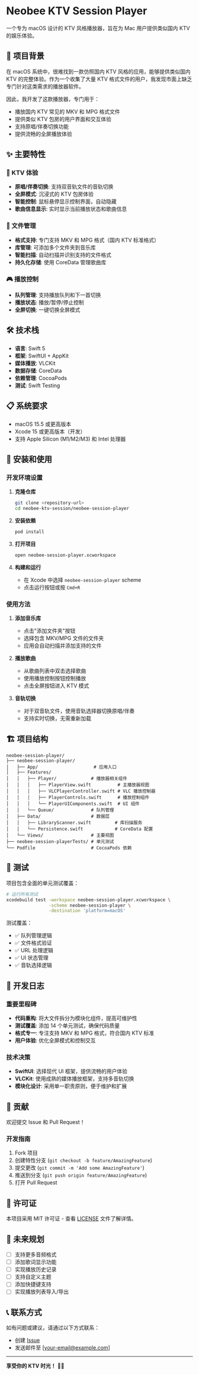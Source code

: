 # Neobee KTV Session Player

一个专为 macOS 设计的 KTV 风格播放器，旨在为 Mac 用户提供类似国内 KTV 的娱乐体验。

## 🎤 项目背景

在 macOS 系统中，很难找到一款仿照国内 KTV 风格的应用，能够提供类似国内 KTV 的完整体验。作为一个收集了大量 KTV 格式文件的用户，我发现市面上缺乏专门针对这类需求的播放器软件。

因此，我开发了这款播放器，专门用于：

- 播放国内 KTV 常见的 MKV 和 MPG 格式文件
- 提供类似 KTV 包房的用户界面和交互体验
- 支持原唱/伴奏切换功能
- 提供流畅的全屏播放体验

## ✨ 主要特性

### 🎵 KTV 体验

- **原唱/伴奏切换**: 支持双音轨文件的音轨切换
- **全屏模式**: 沉浸式的 KTV 包房体验
- **智能控制**: 鼠标悬停显示控制界面，自动隐藏
- **歌曲信息显示**: 实时显示当前播放状态和歌曲信息

### 📁 文件管理

- **格式支持**: 专门支持 MKV 和 MPG 格式（国内 KTV 标准格式）
- **库管理**: 可添加多个文件夹到音乐库
- **智能扫描**: 自动扫描并识别支持的文件格式
- **持久化存储**: 使用 CoreData 管理歌曲库

### 🎮 播放控制

- **队列管理**: 支持播放队列和下一首切换
- **播放状态**: 播放/暂停/停止控制
- **全屏切换**: 一键切换全屏模式

## 🛠 技术栈

- **语言**: Swift 5
- **框架**: SwiftUI + AppKit
- **媒体播放**: VLCKit
- **数据存储**: CoreData
- **依赖管理**: CocoaPods
- **测试**: Swift Testing

## 📋 系统要求

- macOS 15.5 或更高版本
- Xcode 15 或更高版本（开发）
- 支持 Apple Silicon (M1/M2/M3) 和 Intel 处理器

## 🚀 安装和使用

### 开发环境设置

1. **克隆仓库**

   ```bash
   git clone <repository-url>
   cd neobee-ktv-session/neobee-session-player
   ```

2. **安装依赖**

   ```bash
   pod install
   ```

3. **打开项目**

   ```bash
   open neobee-session-player.xcworkspace
   ```

4. **构建和运行**
   - 在 Xcode 中选择 `neobee-session-player` scheme
   - 点击运行按钮或按 `Cmd+R`

### 使用方法

1. **添加音乐库**

   - 点击"添加文件夹"按钮
   - 选择包含 MKV/MPG 文件的文件夹
   - 应用会自动扫描并添加支持的文件

2. **播放歌曲**

   - 从歌曲列表中双击选择歌曲
   - 使用播放控制按钮控制播放
   - 点击全屏按钮进入 KTV 模式

3. **音轨切换**
   - 对于双音轨文件，使用音轨选择器切换原唱/伴奏
   - 支持实时切换，无需重新加载

## 🏗 项目结构

```
neobee-session-player/
├── neobee-session-player/
│   ├── App/                     # 应用入口
│   ├── Features/
│   │   ├── Player/             # 播放器相关组件
│   │   │   ├── PlayerView.swift          # 主播放器视图
│   │   │   ├── VLCPlayerController.swift # VLC 播放控制器
│   │   │   ├── PlayerControls.swift      # 播放控制组件
│   │   │   └── PlayerUIComponents.swift  # UI 组件
│   │   └── Queue/              # 队列管理
│   ├── Data/                   # 数据层
│   │   ├── LibraryScanner.swift         # 库扫描服务
│   │   └── Persistence.swift            # CoreData 配置
│   └── Views/                  # 主要视图
├── neobee-session-playerTests/ # 单元测试
└── Podfile                     # CocoaPods 依赖
```

## 🧪 测试

项目包含全面的单元测试覆盖：

```bash
# 运行所有测试
xcodebuild test -workspace neobee-session-player.xcworkspace \
                -scheme neobee-session-player \
                -destination 'platform=macOS'
```

测试覆盖：

- ✅ 队列管理逻辑
- ✅ 文件格式验证
- ✅ URL 处理逻辑
- ✅ UI 状态管理
- ✅ 音轨选择逻辑

## 📝 开发日志

### 重要里程碑

- **代码重构**: 将大文件拆分为模块化组件，提高可维护性
- **测试覆盖**: 添加 14 个单元测试，确保代码质量
- **格式专一**: 专注支持 MKV 和 MPG 格式，符合国内 KTV 标准
- **用户体验**: 优化全屏模式和控制交互

### 技术决策

- **SwiftUI**: 选择现代 UI 框架，提供流畅的用户体验
- **VLCKit**: 使用成熟的媒体播放框架，支持多音轨切换
- **模块化设计**: 采用单一职责原则，便于维护和扩展

## 🤝 贡献

欢迎提交 Issue 和 Pull Request！

### 开发指南

1. Fork 项目
2. 创建特性分支 (`git checkout -b feature/AmazingFeature`)
3. 提交更改 (`git commit -m 'Add some AmazingFeature'`)
4. 推送到分支 (`git push origin feature/AmazingFeature`)
5. 打开 Pull Request

## 📄 许可证

本项目采用 MIT 许可证 - 查看 [LICENSE](LICENSE) 文件了解详情。

## 🎯 未来规划

- [ ] 支持更多音频格式
- [ ] 添加歌词显示功能
- [ ] 实现播放历史记录
- [ ] 支持自定义主题
- [ ] 添加快捷键支持
- [ ] 实现播放列表导入/导出

## 📞 联系方式

如有问题或建议，请通过以下方式联系：

- 创建 [Issue](../../issues)
- 发送邮件至 [your-email@example.com]

---

**享受你的 KTV 时光！** 🎤🎵
